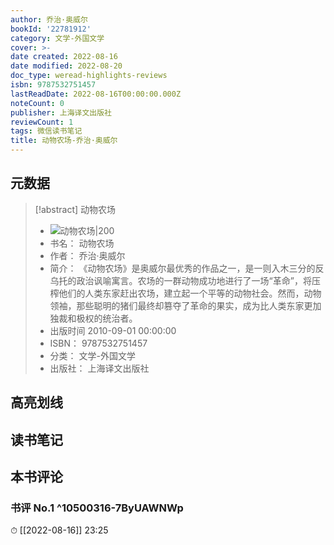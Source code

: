 ```yaml
---
author: 乔治·奥威尔
bookId: '22781912'
category: 文学-外国文学
cover: >-
date created: 2022-08-16
date modified: 2022-08-20
doc_type: weread-highlights-reviews
isbn: 9787532751457
lastReadDate: 2022-08-16T00:00:00.000Z
noteCount: 0
publisher: 上海译文出版社
reviewCount: 1
tags: 微信读书笔记
title: 动物农场-乔治·奥威尔
---
```


## 元数据

> [!abstract] 动物农场
> - ![ 动物农场|200](https://wfqqreader-1252317822.image.myqcloud.com/cover/912/22781912/t7_22781912.jpg)
> - 书名： 动物农场
> - 作者： 乔治·奥威尔
> - 简介： 《动物农场》是奥威尔最优秀的作品之一，是一则入木三分的反乌托的政治讽喻寓言。农场的一群动物成功地进行了一场“革命”，将压榨他们的人类东家赶出农场，建立起一个平等的动物社会。然而，动物领袖，那些聪明的猪们最终却篡夺了革命的果实，成为比人类东家更加独裁和极权的统治者。
> - 出版时间 2010-09-01 00:00:00
> - ISBN： 9787532751457
> - 分类： 文学-外国文学
> - 出版社： 上海译文出版社

## 高亮划线

## 读书笔记

## 本书评论

### 书评 No.1 ^10500316-7ByUAWNWp

⏱ [[2022-08-16]] 23:25
